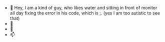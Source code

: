 - 👋 Hey, I am a kind of guy, who likes water and sitting in front of monitor all day fixing the error in his code, which is ;. (yes I am too autistic to see that)
- 🌱 
- 💞️ 
- 📫 

<!---
Haetzet/Haetzet is a ✨ special ✨ repository because its `README.md` (this file) appears on your GitHub profile.
You can click the Preview link to take a look at your changes.
--->
